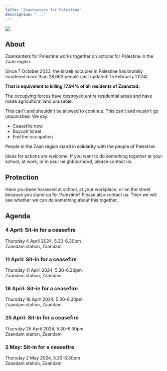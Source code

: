 ```yaml
---
title: "Zaankanters for Palestine"
description: "..."
---
```


![](/img/zaankanters-voor-palestina.jpg)

## About

Zaankanters for Palestine works together on actions for Palestine in the Zaan region.

Since 7 October 2023, the Israeli occupier in Palestine has brutally murdered more than 28,663 people (last updated: 15 February 2024).

**That is equivalent to killing 17.94% of all residents of Zaanstad.**

<!-- 159,806 inhabitants of Zaanstad on 31 January 2023 -->

The occupying forces have destroyed entire residential areas and have made agricultural land unusable.

This can't and shouldn't be allowed to continue. This can't and mustn't go unpunished. We say:

- Ceasefire now
- Boycott Israel
- End the occupation

People in the Zaan region stand in solidarity with the people of Palestine.

Ideas for actions are welcome. If you want to do something together at your school, at work, or in your neighbourhood, please contact us.

## Protection

Have you been harassed at school, at your workplace, or on the street because you stand up for Palestine? Please also contact us. Then we will see whether we can do something about this together.

## Agenda

<!-- ### 25 Jan: Sit-in for a ceasefire
Thursday 25 January 2024, 6pm  
Zaandam station, Zaandam

### 1 Feb: Sit-in for a ceasefire
Thursday 1 February 2024, 6pm  
Zaandam station, Zaandam

### 8 Feb: Sit-in for a ceasefire
Thursday 8 February 2024, 6pm  
Zaandam station, Zaandam 

### 15 Feb: Sit-in for a ceasefire
Thursday 15 February 2024, 6pm  
Zaandam station, Zaandam

### 22 Feb: Sit-in for a ceasefire
Thursday 22 February 2024, 6pm  
Zaandam station, Zaandam

### 26 feb: Remembering the February strike

![Flyer for the 2024 commemoration of the February strike, with the text (in Dutch): "Remember the February strike. Resistance! Against genocide. Then in the Netherlands, now in Palestine. February 26, 9.30 am, Wilhelminabrug Zaandam"](/img/februaristaking.jpg)

Monday 26 February 2024, 9.30am   
Wilhelminabrug, Zaandam 

In 1941, tens of thousands of workers in Zaandam went on strike. They resisted the persecution of Jewish fellow citizens. These were persecuted and murdered by the occupying forces.

Israel is currently perpetrating genocide. Palestinian citizens are persecuted and murdered by the 
Israeli occupier.

The February strikers revolted. That was the right thing to do.

Now it's our turn to do the right thing. Demand the liberation of Palestine!

Let's together commemorate the February strike. Bring a flower.

### 29 Feb: Sit-in for a ceasefire
Thursday 29 February 2024, 6pm  
Zaandam station, Zaandam

### 7 Mar: Sit-in for a ceasefire
Thursday 7 March 2024, 6pm  
Zaandam station, Zaandam 

### 14 March: Sit-in for a ceasefire
Thursday 14 March 2024, 5-6pm  
Zaandam station, Zaandam

### 21 March: Sit-in for a ceasefire
Thursday 21 March 2024, 5-6pm  
Zaandam station, Zaandam

### 28 March: Sit-in for a ceasefire
Thursday 28 March 2024, 5-6pm  
Zaandam station, Zaandam -->

### 4 April: Sit-in for a ceasefire
Thursday 4 April 2024, 5.30-6.30pm  
Zaandam station, Zaandam

### 11 April: Sit-in for a ceasefire
Thursday 11 April 2024, 5.30-6.30pm  
Zaandam station, Zaandam

### 18 April: Sit-in for a ceasefire
Thursday 18 April 2024, 5.30-6.30pm  
Zaandam station, Zaandam

### 25 April: Sit-in for a ceasefire
Thursday 25 April 2024, 5.30-6.30pm  
Zaandam station, Zaandam

### 2 May: Sit-in for a ceasefire
Thursday 2 May 2024, 5.30-6.30pm  
Zaandam station, Zaandam
